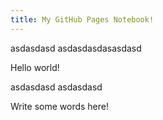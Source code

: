 ```yaml
---
title: My GitHub Pages Notebook!
---
```


asdasdasd
asdasdasdasasdasd

Hello world!

asdasdasd
asdasdasd

Write some words here!
